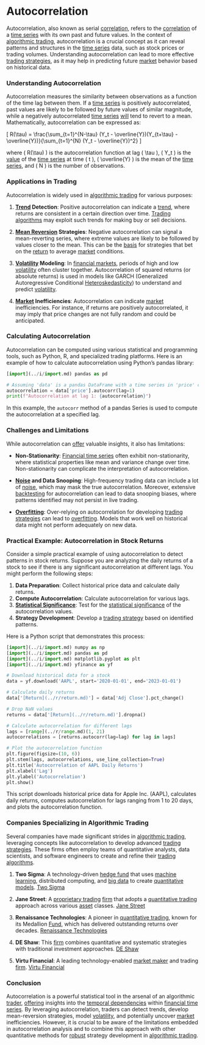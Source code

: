 # Autocorrelation

Autocorrelation, also known as serial [correlation](../c/correlation.md), refers to the [correlation](../c/correlation.md) of a [time series](../t/time_series.md) with its own past and future values. In the context of [algorithmic trading](../a/algorithmic_trading.md), autocorrelation is a crucial concept as it can reveal patterns and structures in the [time series](../t/time_series.md) data, such as stock prices or trading volumes. Understanding autocorrelation can lead to more effective [trading strategies](../t/trading_strategies.md), as it may help in predicting future [market](../m/market.md) behavior based on historical data.

### Understanding Autocorrelation 

Autocorrelation measures the similarity between observations as a function of the time lag between them. If a [time series](../t/time_series.md) is positively autocorrelated, past values are likely to be followed by future values of similar magnitude, while a negatively autocorrelated [time series](../t/time_series.md) [will](../w/will.md) tend to revert to a mean. Mathematically, autocorrelation can be expressed as:

\[ R(\tau) = \frac{\sum_{t=1}^{N-\tau} (Y_t - \overline{Y})(Y_{t+\tau} - \overline{Y})}{\sum_{t=1}^{N} (Y_t - \overline{Y})^2} \]

where \( R(\tau) \) is the autocorrelation function at lag \( \tau \), \( Y_t \) is the [value](../v/value.md) of the [time series](../t/time_series.md) at time \( t \), \( \overline{Y} \) is the mean of the [time series](../t/time_series.md), and \( N \) is the number of observations.

### Applications in Trading

Autocorrelation is widely used in [algorithmic trading](../a/algorithmic_trading.md) for various purposes:

1. **[Trend](../t/trend.md) Detection**: Positive autocorrelation can indicate a [trend](../t/trend.md), where returns are consistent in a certain direction over time. [Trading algorithms](../t/trading_algorithms.md) may exploit such trends for making buy or sell decisions.

2. **[Mean Reversion](../m/mean_reversion.md) Strategies**: Negative autocorrelation can signal a mean-reverting series, where extreme values are likely to be followed by values closer to the mean. This can be the [basis](../b/basis.md) for strategies that bet on the [return](../r/return.md) to average [market](../m/market.md) conditions.

3. **[Volatility](../v/volatility.md) Modeling**: In [financial markets](../f/financial_market.md), periods of high and low [volatility](../v/volatility.md) often cluster together. Autocorrelation of squared returns (or absolute returns) is used in models like GARCH (Generalized Autoregressive Conditional [Heteroskedasticity](../h/heteroskedasticity.md)) to understand and predict [volatility](../v/volatility.md).

4. **[Market](../m/market.md) Inefficiencies**: Autocorrelation can indicate [market](../m/market.md) inefficiencies. For instance, if returns are positively autocorrelated, it may imply that price changes are not fully random and could be anticipated.

### Calculating Autocorrelation

Autocorrelation can be computed using various statistical and programming tools, such as Python, R, and specialized trading platforms. Here is an example of how to calculate autocorrelation using Python’s pandas library:

``` python
[import](../i/import.md) pandas as pd

# Assuming 'data' is a pandas DataFrame with a time series in 'price' column
autocorrelation = data['price'].autocorr(lag=1)
print(f"Autocorrelation at lag 1: {autocorrelation}")
```

In this example, the `autocorr` method of a pandas Series is used to compute the autocorrelation at a specified lag.

### Challenges and Limitations

While autocorrelation can [offer](../o/offer.md) valuable insights, it also has limitations:

- **Non-Stationarity**: [Financial time series](../f/financial_time_series.md) often exhibit non-stationarity, where statistical properties like mean and variance change over time. Non-stationarity can complicate the interpretation of autocorrelation.

- **[Noise](../n/noise.md) and Data Snooping**: High-frequency trading data can include a lot of [noise](../n/noise.md), which may mask the true autocorrelation. Moreover, extensive [backtesting](../b/backtesting.md) for autocorrelation can lead to data snooping biases, where patterns identified may not persist in live trading.

- **[Overfitting](../o/overfitting.md)**: Over-relying on autocorrelation for developing [trading strategies](../t/trading_strategies.md) can lead to [overfitting](../o/overfitting.md). Models that work well on historical data might not perform adequately on new data.

### Practical Example: Autocorrelation in Stock Returns

Consider a simple practical example of using autocorrelation to detect patterns in stock returns. Suppose you are analyzing the daily returns of a stock to see if there is any significant autocorrelation at different lags. You might perform the following steps:

1. **Data Preparation**: Collect historical price data and calculate daily returns.
2. **Compute Autocorrelation**: Calculate autocorrelation for various lags.
3. **[Statistical Significance](../s/statistical_significance.md)**: Test for the [statistical significance](../s/statistical_significance.md) of the autocorrelation values.
4. **Strategy Development**: Develop a [trading strategy](../t/trading_strategy.md) based on identified patterns.

Here is a Python script that demonstrates this process:

``` python
[import](../i/import.md) numpy as np
[import](../i/import.md) pandas as pd
[import](../i/import.md) matplotlib.pyplot as plt
[import](../i/import.md) yfinance as yf

# Download historical data for a stock
data = yf.download('AAPL', start='2020-01-01', end='2023-01-01')

# Calculate daily returns
data['[Return](../r/return.md)'] = data['Adj Close'].pct_change()

# Drop NaN values
returns = data['[Return](../r/return.md)'].dropna()

# Calculate autocorrelation for different lags
lags = [range](../r/range.md)(1, 21)
autocorrelations = [returns.autocorr(lag=lag) for lag in lags]

# Plot the autocorrelation function
plt.figure(figsize=(10, 6))
plt.stem(lags, autocorrelations, use_line_collection=True)
plt.title('Autocorrelation of AAPL Daily Returns')
plt.xlabel('Lag')
plt.ylabel('Autocorrelation')
plt.show()
```

This script downloads historical price data for Apple Inc. (AAPL), calculates daily returns, computes autocorrelation for lags ranging from 1 to 20 days, and plots the autocorrelation function.

### Companies Specializing in Algorithmic Trading

Several companies have made significant strides in [algorithmic trading](../a/algorithmic_trading.md), leveraging concepts like autocorrelation to develop advanced [trading strategies](../t/trading_strategies.md). These firms often employ teams of quantitative analysts, data scientists, and software engineers to create and refine their [trading algorithms](../t/trading_algorithms.md).

1. **Two Sigma**: A technology-driven [hedge fund](../h/hedge_fund.md) that uses [machine learning](../m/machine_learning.md), distributed computing, and [big data](../b/big_data_in_trading.md) to create [quantitative models](../q/quantitative_models.md). [Two Sigma](https://www.twosigma.com/)

2. **Jane Street**: A [proprietary trading](../p/proprietary_trading.md) [firm](../f/firm.md) that adopts a [quantitative trading](../q/quantitative_trading.md) approach across various [asset](../a/asset.md) classes. [Jane Street](https://www.janestreet.com/)

3. **Renaissance Technologies**: A pioneer in [quantitative trading](../q/quantitative_trading.md), known for its Medallion [Fund](../f/fund.md), which has delivered outstanding returns over decades. [Renaissance Technologies](https://www.rentec.com/)

4. **DE Shaw**: This [firm](../f/firm.md) combines quantitative and systematic strategies with traditional investment approaches. [DE Shaw](https://www.deshaw.com/)

5. **Virtu Financial**: A leading technology-enabled [market maker](../m/market_maker.md) and trading [firm](../f/firm.md). [Virtu Financial](https://www.virtu.com/)

### Conclusion

Autocorrelation is a powerful statistical tool in the arsenal of an algorithmic [trader](../t/trader.md), [offering](../o/offering.md) insights into the [temporal dependencies](../t/temporal_dependencies_in_trading.md) within [financial time series](../f/financial_time_series.md). By leveraging autocorrelation, traders can detect trends, develop mean-reversion strategies, model [volatility](../v/volatility.md), and potentially uncover [market](../m/market.md) inefficiencies. However, it is crucial to be aware of the limitations embedded in autocorrelation analysis and to combine this approach with other quantitative methods for [robust](../r/robust.md) strategy development in [algorithmic trading](../a/algorithmic_trading.md).